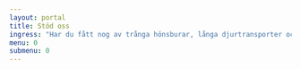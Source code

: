 ```yaml
---
layout: portal
title: Stöd oss
ingress: "Har du fått nog av trånga hönsburar, långa djurtransporter och plågsamma djurförsök? Bli då medlem i Djurens Rätt."
menu: 0
submenu: 0
---
```

